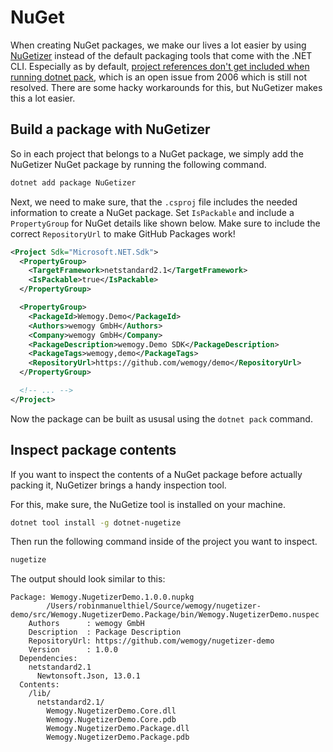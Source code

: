 # NuGet

When creating NuGet packages, we make our lives a lot easier by using [NuGetizer](https://github.com/devlooped/nugetizer) instead of the default packaging tools that come with the .NET CLI. Especially as by default, [project references don't get included when running dotnet pack](https://github.com/NuGet/Home/issues/3891), which is an open issue from 2006 which is still not resolved. There are some hacky workarounds for this, but NuGetizer makes this a lot easier.


## Build a package with NuGetizer

So in each project that belongs to a NuGet package, we simply add the NuGetizer NuGet package by running the following command.

```bash
dotnet add package NuGetizer
```

Next, we need to make sure, that the `.csproj` file includes the needed information to create a NuGet package. Set `IsPackable` and include a `PropertyGroup` for NuGet details like shown below. Make sure to include the correct `RepositoryUrl` to make GitHub Packages work!

```xml title=".csproj"
<Project Sdk="Microsoft.NET.Sdk">
  <PropertyGroup>
    <TargetFramework>netstandard2.1</TargetFramework>
    <IsPackable>true</IsPackable>
  </PropertyGroup>

  <PropertyGroup>
    <PackageId>Wemogy.Demo</PackageId>
    <Authors>wemogy GmbH</Authors>
    <Company>wemogy GmbH</Company>
    <PackageDescription>wemogy.Demo SDK</PackageDescription>
    <PackageTags>wemogy,demo</PackageTags>
    <RepositoryUrl>https://github.com/wemogy/demo</RepositoryUrl>
  </PropertyGroup>

  <!-- ... -->
</Project>
```

Now the package can be built as ususal using the `dotnet pack` command.

## Inspect package contents

If you want to inspect the contents of a NuGet package before actually packing it, NuGetizer brings a handy inspection tool.

For this, make sure, the NuGetize tool is installed on your machine.

```bash
dotnet tool install -g dotnet-nugetize
```

Then run the following command inside of the project you want to inspect.

```bash
nugetize
```

The output should look similar to this:

```
Package: Wemogy.NugetizerDemo.1.0.0.nupkg
        /Users/robinmanuelthiel/Source/wemogy/nugetizer-demo/src/Wemogy.NugetizerDemo.Package/bin/Wemogy.NugetizerDemo.nuspec
    Authors      : wemogy GmbH
    Description  : Package Description
    RepositoryUrl: https://github.com/wemogy/nugetizer-demo
    Version      : 1.0.0
  Dependencies:
    netstandard2.1
      Newtonsoft.Json, 13.0.1
  Contents:
    /lib/
      netstandard2.1/
        Wemogy.NugetizerDemo.Core.dll
        Wemogy.NugetizerDemo.Core.pdb
        Wemogy.NugetizerDemo.Package.dll
        Wemogy.NugetizerDemo.Package.pdb
```
